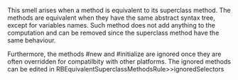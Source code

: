 This smell arises when a method is equivalent to its superclass method. The methods are equivalent when they have the same abstract syntax tree, except for variables names. Such method does not add anything to the computation and can be removed since the superclass method have the same behaviour. Furthermore, the methods #new and #initialize are ignored once they are often overridden for compatilbity with other platforms. The ignored methods can be edited in RBEquivalentSuperclassMethodsRule>>ignoredSelectors
